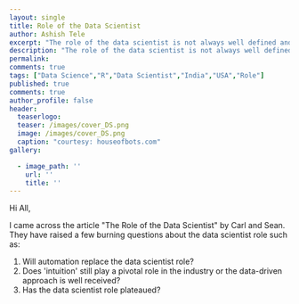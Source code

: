 ```yaml
---
layout: single
title: Role of the Data Scientist
author: Ashish Tele
excerpt: "The role of the data scientist is not always well defined and well structured. People have various views regarding this role."
description: "The role of the data scientist is not always well defined and well structured. People have various views regarding this role."
permalink:
comments: true
tags: ["Data Science","R","Data Scientist","India","USA","Role"]
published: true
comments: true
author_profile: false
header:
  teaserlogo:
  teaser: /images/cover_DS.png
  image: /images/cover_DS.png
  caption: "courtesy: houseofbots.com"
gallery:

  - image_path: ''
    url: ''
    title: ''
---
```

Hi All,

I came across the article "The Role of the Data Scientist" by Carl and Sean. They have raised a few burning questions about the data scientist role such as:

1. Will automation replace the data scientist role?
2. Does 'intuition' still play a pivotal role in the industry or the data-driven approach is well received?
3. Has the data scientist role plateaued?
